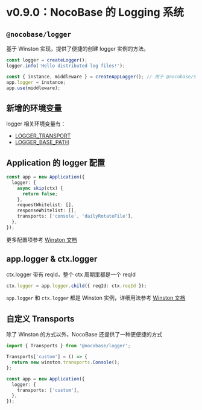 # v0.9.0：NocoBase 的 Logging 系统

## `@nocobase/logger`

基于 Winston 实现，提供了便捷的创建 logger 实例的方法。

```ts
const logger = createLogger();
logger.info('Hello distributed log files!');

const { instance, middleware } = createAppLogger(); // 用于 @nocobase/server
app.logger = instance;
app.use(middleware);
```

## 新增的环境变量

logger 相关环境变量有：

- [LOGGER_TRANSPORT](../getting-started/env.md#logger_transport)
- [LOGGER_BASE_PATH](../getting-started/env.md#logger_base_path)

## Application 的 logger 配置

```ts
const app = new Application({
  logger: {
    async skip(ctx) {
      return false;
    },
    requestWhitelist: [],
    responseWhitelist: [],
    transports: ['console', 'dailyRotateFile'],
  },
});
```

更多配置项参考 [Winston 文档](https://github.com/winstonjs/winston#table-of-contents)

## app.logger & ctx.logger

ctx.logger 带有 reqId，整个 ctx 周期里都是一个 reqId

```ts
ctx.logger = app.logger.child({ reqId: ctx.reqId });
```

`app.logger` 和 `ctx.logger` 都是 Winston 实例，详细用法参考 [Winston 文档](https://github.com/winstonjs/winston#table-of-contents)

## 自定义 Transports

除了 Winston 的方式以外，NocoBase 还提供了一种更便捷的方式

```ts
import { Transports } from '@nocobase/logger';

Transports['custom'] = () => {
  return new winston.transports.Console();
};

const app = new Application({
  logger: {
    transports: ['custom'],
  },
});
```

